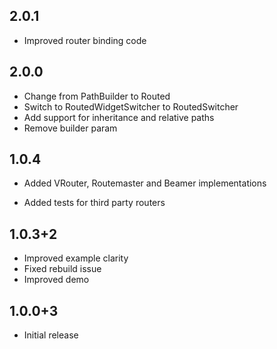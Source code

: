 ## 2.0.1
* Improved router binding code

## 2.0.0
* Change from PathBuilder to Routed
* Switch to RoutedWidgetSwitcher to RoutedSwitcher
* Add support for inheritance and relative paths
* Remove builder param

## 1.0.4
* Added VRouter, Routemaster and Beamer implementations
- Added tests for third party routers

## 1.0.3+2
* Improved example clarity
* Fixed rebuild issue
* Improved demo

## 1.0.0+3
* Initial release